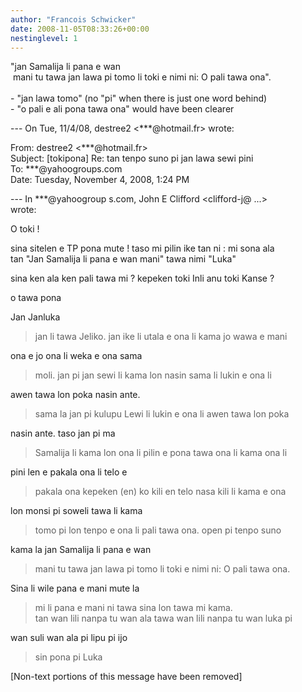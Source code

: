 ```yaml
---
author: "Francois Schwicker"
date: 2008-11-05T08:33:26+00:00
nestinglevel: 1
---
```

"jan Samalija li pana e wan  
 mani tu tawa jan lawa pi tomo li toki e nimi ni: O pali tawa ona".  
   
\- "jan lawa tomo" (no "pi" when there is just one word behind)  
\- "o pali e ali pona tawa ona" would have been clearer     
  
  
\--- On Tue, 11/4/08, destree2 <\*\*\*@hotmail.fr> wrote:  
  
From: destree2 <\*\*\*@hotmail.fr>  
Subject: \[tokipona\] Re: tan tenpo suno pi jan lawa sewi pini  
To: \*\*\*@yahoogroups.com  
Date: Tuesday, November 4, 2008, 1:24 PM  
  
  
  
  
  
  
\--- In \*\*\*@yahoogroup s.com, John E Clifford <clifford-j@ ...>  
wrote:  
  
O toki !  
  
sina sitelen e TP pona mute ! taso mi pilin ike tan ni : mi sona ala  
tan "Jan Samalija li pana e wan mani" tawa nimi "Luka"  
  
sina ken ala ken pali tawa mi ? kepeken toki Inli anu toki Kanse ?  
  
o tawa pona  
  
Jan Janluka  

> jan li tawa Jeliko. jan ike li utala e ona li kama jo wawa e mani  
> 

ona e jo ona li weka e ona sama  

> moli. jan pi jan sewi li kama lon nasin sama li lukin e ona li  
> 

awen tawa lon poka nasin ante.  

> sama la jan pi kulupu Lewi li lukin e ona li awen tawa lon poka  
> 

nasin ante. taso jan pi ma  

> Samalija li kama lon ona li pilin e pona tawa ona li kama ona li  
> 

pini len e pakala ona li telo e  

> pakala ona kepeken (en) ko kili en telo nasa kili li kama e ona  
> 

lon monsi pi soweli tawa li kama  

> tomo pi lon tenpo e ona li pali tawa ona. open pi tenpo suno  
> 

kama la jan Samalija li pana e wan  

> mani tu tawa jan lawa pi tomo li toki e nimi ni: O pali tawa ona.  
> 

Sina li wile pana e mani mute la  

> mi li pana e mani ni tawa sina lon tawa mi kama.  
> tan wan lili nanpa tu wan ala tawa wan lili nanpa tu wan luka pi  
> 

wan suli wan ala pi lipu pi ijo  

> sin pona pi Luka  
> 

\[Non-text portions of this message have been removed\]
